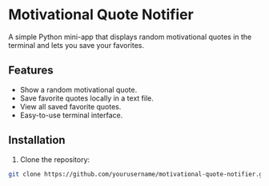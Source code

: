# Motivational Quote Notifier

A simple Python mini-app that displays random motivational quotes in the terminal and lets you save your favorites.

## Features

- Show a random motivational quote.
- Save favorite quotes locally in a text file.
- View all saved favorite quotes.
- Easy-to-use terminal interface.

## Installation

1. Clone the repository:
```bash
git clone https://github.com/yourusername/motivational-quote-notifier.git
